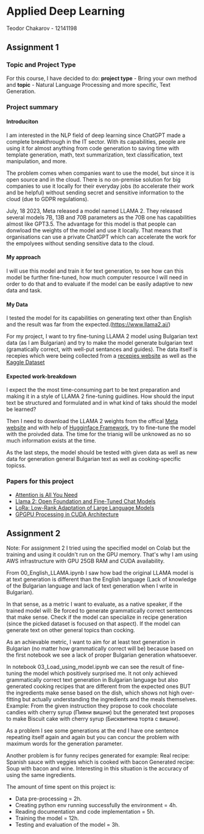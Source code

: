 # Applied Deep Learning
Teodor Chakarov - 12141198

## Assignment 1
### Topic and Project Type
For this course, I have decided to do: **project type** - Bring your own method and **topic** - Natural Language Processing and more specific, Text Generation.

### Project summary
#### Introduciton
I am interested in the NLP field of deep learning since ChatGPT made a complete breakthrough in the IT sector. With its capabilities, people are using it for almost anything from code generation to saving time with template generation, math, text summarization, text classification, text manipulation, and more.

The problem comes when companies want to use the model, but since it is open source and in the cloud. There is no on-premise solution for big companies to use it locally for their everyday jobs (to accelerate their work and be helpful) without sending secret and sensitive information to the cloud (due to GDPR regulations). 

July, 18 2023, Meta released a model named LLAMA 2. They released several models 7B, 13B and 70B parameters as the 70B one has capabilities almost like GPT3.5. The advantage for this model is that people can donwload the weights of the model and use it locally. That means that organisations can use a private ChatGPT which can accelerate the work for the empolyees without sending sensitive data to the cloud. 

#### My approach
I will use this model and train it for text generation, to see how can this model be further fine-tuned, how much computer resource I will need in order to do that and to evaluate if the model can be easily adaptive to new data and task.

#### My Data
I tested the model for its capabilities on generating text other than English and the result was far from the expected.(https://www.llama2.ai/)

For my project, I want to try fine-tuning LLAMA 2 model using Bulgarian text data (as I am Bulgarian) and try to make the model generate bulgarian text (gramatically correct, with well-put sentances and guides). The data itself is recepies which were being collected from a [recepies website](https://receptite.com/) as well as the [Kaggle Dataset](https://www.kaggle.com/datasets/auhide/bulgarian-recipes-dataset/)


#### Expected work-breakdown 
I expect the the most time-consuming part to be text preparation and making it in a style of LLAMA 2 fine-tuning guidlines. How should the input text be structured and formulated and in what kind of taks should the model be learned?

Then I need to download the LLAMA 2 weights from the offical [Meta website](https://ai.meta.com/llama/) and with help of [Hugginface Framework](https://huggingface.co/docs/transformers/main/model_doc/llama2), try to fine-tune the model with the proivded data. The time for the trianig will be unknowed as no so much information exists at the time.

As the last steps, the model should be tested with given data as well as new data for generation general Bulgarian text as well as cooking-specific topicss. 

### Papers for this project
 - [Attention is All You Need](https://arxiv.org/abs/1202.4347)
 - [Llama 2: Open Foundation and Fine-Tuned Chat Models](https://arxiv.org/abs/2307.09288)
 - [LoRa: Low-Rank Adaptation of Large Language Models](https://arxiv.org/abs/2106.09685)
 - [GPGPU Processing in CUDA Architecture](https://arxiv.org/abs/1202.4347)


## Assignment 2
Note: For assignment 2 I tried using the specified model on Colab but the training and using it couldn't run on the GPU memory. That's why I am using AWS infrastructure with GPU 25GB RAM and CUDA availability.

From 00_English_LLAMA.ipynb I saw how bad the original LLAMA model is at text generation is different than the English language (Lack of knowledge of the Bulgarian language and lack of text generation when I write in Bulgarian). 

In that sense, as a metric I want to evaluate, as a native speaker, if the trained model will:
Be forced to generate grammatically correct sentences that make sense.
Check if the model can specialize in recipe generation (since the picked dataset is focused on that aspect).
If the model can generate text on other general topics than cocking.

As an achievable metric, I want to aim for at least text generation in Bulgarian (no matter how grammatically correct will be) because based on the first notebook we see a lack of proper Bulgarian generation whatsoever.

In notebook 03_Load_using_model.ipynb we can see the result of fine-tuning the model which positively surprised me. It not only achieved grammatically correct text generation in Bulgarian language but also generated cooking recipes that are different from the expected ones BUT the ingredients make sense based on the dish, which shows not high over-fitting but actually understanding the ingredients and the meals themselves.
Example:
From the given instruction they propose to cook chocolate candies with cherry syrup  (Пияни вишни) but the generated text proposes to make Biscuit cake with cherry syrup (Бисквитена торта с вишни).

As a problem I see some generations at the end I have one sentence repeating itself again and again but you can concur the problem with maximum words for the generation parameter.

Another problem is for funny recipes generated for example:
Real recipe: Spanish sauce with veggies which is cooked with bacon
Generated recipe: Soup with bacon and wine. 
Interesting in this situation is the accuracy of using the same ingredients.

The amount of time spent on this project is:
 - Data pre-processing = 2h.
 - Creating python env running successfully the environment = 4h.
 - Reading documentation and code implementation = 5h.
 - Training the model = 12h.
 - Testing and evaluation of the model = 3h.